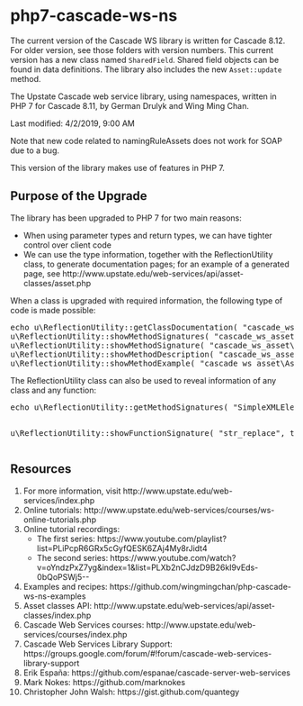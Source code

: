 # php7-cascade-ws-ns
<p>The current version of the Cascade WS library is written for Cascade 8.12. For older version, see those folders with version numbers. This current version has a new class named <code>SharedField</code>. Shared field objects can be found in data definitions. The library also includes the new <code>Asset::update</code> method.</p>

<p>The Upstate Cascade web service library, using namespaces, written in PHP 7 for Cascade 8.11, by German Drulyk and Wing Ming Chan.</p>

<p>Last modified: 4/2/2019, 9:00 AM</p>

<p>Note that new code related to namingRuleAssets does not work for SOAP due to a bug.</p>

<p>This version of the library makes use of features in PHP 7.</p>

<h2>Purpose of the Upgrade</h2>
<p>The library has been upgraded to PHP 7 for two main reasons:</p>
<ul>
<li>When using parameter types and return types, we can have tighter control over client code</li>
<li>We can use the type information, together with the ReflectionUtility class, to generate documentation pages; for an example of a generated page, see http://www.upstate.edu/web-services/api/asset-classes/asset.php</li>
</ul>
<p>When a class is upgraded with required information, the following type of code is made possible:</p>
<pre>
echo u\ReflectionUtility::getClassDocumentation( "cascade_ws_asset\Asset", true );
u\ReflectionUtility::showMethodSignatures( "cascade_ws_asset\Asset" );
u\ReflectionUtility::showMethodSignature( "cascade_ws_asset\Asset", "edit" );
u\ReflectionUtility::showMethodDescription( "cascade_ws_asset\Asset", "edit" );
u\ReflectionUtility::showMethodExample( "cascade_ws_asset\Asset", "edit" );
</pre>
<p>The ReflectionUtility class can also be used to reveal information of any class and any function:</p>
<pre>
echo u\ReflectionUtility::getMethodSignatures( "SimpleXMLElement", true ), BR;

u\ReflectionUtility::showFunctionSignature( "str_replace", true );
</pre>

<h2>Resources</h2>
<ol>
<li>For more information, visit http://www.upstate.edu/web-services/index.php</li>
<li>Online tutorials: http://www.upstate.edu/web-services/courses/ws-online-tutorials.php</li>
<li>Online tutorial recordings:
<ul><li>The first series: https://www.youtube.com/playlist?list=PLiPcpR6GRx5cGyfQESK6ZAj4My8rJidt4</li>
<li>The second series: https://www.youtube.com/watch?v=oYndzPxZ7yg&index=1&list=PLXb2nCJdzD9B26kI9vEds-0bQoPSWj5--</li></ul></li>
<li>Examples and recipes: https://github.com/wingmingchan/php-cascade-ws-ns-examples</li>
<li>Asset classes API: http://www.upstate.edu/web-services/api/asset-classes/index.php</li>
<li>Cascade Web Services courses: http://www.upstate.edu/web-services/courses/index.php</li>
<li>Cascade Web Services Library Support: https://groups.google.com/forum/#!forum/cascade-web-services-library-support</li>
<li>Erik España: https://github.com/espanae/cascade-server-web-services</li>
<li>Mark Nokes: https://github.com/marknokes</li>
<li>Christopher John Walsh: https://gist.github.com/quantegy</li>
